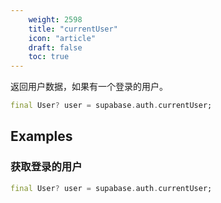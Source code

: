 ```yaml
---
    weight: 2598
    title: "currentUser"
    icon: "article"
    draft: false
    toc: true
---
```


返回用户数据，如果有一个登录的用户。


```dart
final User? user = supabase.auth.currentUser;
```


















## Examples

### 获取登录的用户



```dart
final User? user = supabase.auth.currentUser;
```